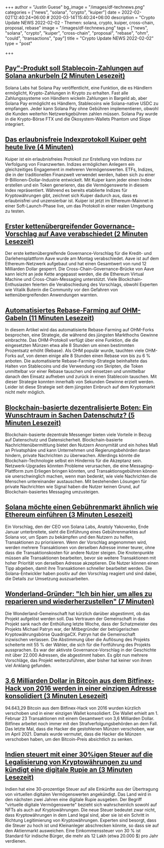 +++
author = "Justin Guese"
bg_image = "/images/df-technews.png"
categories = ["news", "solana", "crypto", "kuiper"]
date = 2022-02-02T12:40:24+06:00 # 2020-03-14T15:40:24+06:00
description = "Crypto Update NEWS 2022-02-02 - Themen: solana, crypto, kuiper, cross-chain, proposal, rebase"
image = "/images/df-technews.png"
tags = ["news", "solana", "crypto", "kuiper", "cross-chain", "proposal", "rebase", "ohm", "could", "transactions", "pay"]
title = "Crypto Update NEWS 2022-02-02"
type = "post"

+++

## [Pay"-Produkt soll Stablecoin-Zahlungen auf Solana ankurbeln (2 Minuten Lesezeit)](https://www.coindesk.com/business/2022/02/01/pay-product-looks-to-boost-stablecoin-payments-on-solana/)

 Solana Labs hat Solana Pay veröffentlicht, eine Funktion, die es Händlern ermöglicht, Krypto-Zahlungen in Krypto zu erhalten. Fast alle Zahlungssysteme von Händlern wickeln Zahlungen in Bargeld ab, aber Solana Pay ermöglicht es Händlern, Stablecoins wie Solana-native USDC zu empfangen. Jeder kann Solana Pay ohne Gebühren implementieren, obwohl die Kunden weiterhin Netzwerkgebühren zahlen müssen. Solana Pay wurde in die Krypto-Börse FTX und die Ökosystem-Wallets Phantom und Slope integriert.

## [Das erlaubnisfreie Indexprotokoll Kuiper geht heute live (4 Minuten)](https://thedefiant.io/kuiper-index-protocol-launches/)

 Kuiper ist ein erlaubnisfreies Protokoll zur Erstellung von Indizes zur Verfolgung von Finanzwerten. Indizes ermöglichen Anlegern ein gleichzeitiges Engagement in mehreren Vermögenswerten. ETFs, Indizes, die in der traditionellen Finanzwelt verwendet werden, haben sich zu einer 9-Billionen-Dollar-Industrie entwickelt. Mit Kuiper kann jeder einen Index erstellen und ein Token generieren, das die Vermögenswerte in diesem Index repräsentiert. Während es bereits etablierte Indizes für Kryptowährungen gibt, zeichnet sich Kuiper dadurch aus, dass es erlaubnisfrei und unzensierbar ist. Kuiper ist jetzt im Ethereum-Mainnet in einer Soft-Launch-Phase live, um das Protokoll in einer realen Umgebung zu testen.

## [Erster kettenübergreifender Governance-Vorschlag auf Aave verabschiedet (2 Minuten Lesezeit)](https://cointelegraph.com/news/first-cross-chain-governance-proposal-passes-on-aave)

 Der erste kettenübergreifende Governance-Vorschlag für die Kredit- und Darlehensplattform Aave wurde am Montag verabschiedet. Aave ist auf dem Ethereum-Netzwerk aufgebaut und hat einen Gesamtwert von rund 12 Milliarden Dollar gesperrt. Die Cross-Chain-Governance-Brücke von Aave kann leicht an jede Kette angepasst werden, die die Ethereum Virtual Machine und Cross-Chain-Messaging unterstützt. Viele Blockchain-Enthusiasten feierten die Verabschiedung des Vorschlags, obwohl Experten wie Vitalik Buterin die Community vor den Gefahren von kettenübergreifenden Anwendungen warnten.

## [Automatisiertes Rebase-Farming auf OHM-Gabeln (11 Minuten Lesezeit)](https://mirror.xyz/derked.eth/Vndae9dKhiVXllXf84ULO4qAaP_HurhqvQQMsxXlytU)

 In diesem Artikel wird das automatisierte Rebase-Farming auf OHM-Forks besprochen, eine Strategie, die während des jüngsten Markthochs Gewinne einbrachte. Das OHM-Protokoll verfügt über eine Funktion, die die eingesetzten Münzen etwa alle 8 Stunden um einen bestimmten Prozentsatz erhöht (Rebase). Als OHM populär wurde, tauchten viele OHM-Forks auf, von denen einige alle 8 Stunden einen Rebase von bis zu 6 % anboten. Die automatisierte Rebase-Farming-Strategie beinhaltete das Halten von Stablecoins und die Verwendung von Skripten, die Token unmittelbar vor einer Rebase tauschen und einsetzen und unmittelbar danach den Einsatz aufheben und zurück in einen Stablecoin tauschen. Mit dieser Strategie konnten innerhalb von Sekunden Gewinne erzielt werden. Leider ist diese Strategie seit dem jüngsten Einbruch auf dem Kryptomarkt nicht mehr möglich.

## [Blockchain-basierte dezentralisierte Boten: Ein Wunschtraum in Sachen Datenschutz? (5 Minuten Lesezeit)](https://cointelegraph.com/news/blockchain-based-decentralized-messengers-a-privacy-pipedream)

 Blockchain-basierte dezentrale Messenger bieten viele Vorteile in Bezug auf Datenschutz und Datensicherheit. Blockchain-basierte Nachrichtenübermittlung bietet den Nutzern Anonymität und ein hohes Maß an Privatsphäre und kann Unternehmen und Regierungsbehörden daran hindern, private Nachrichten zu überwachen. Allerdings könnte die Blockchain-Technologie selbst ein Hindernis für die Akzeptanz sein. Netzwerk-Upgrades könnten Probleme verursachen, die eine Messaging-Plattform zum Erliegen bringen könnten, und Transaktionsgebühren können sie unerschwinglich machen, wenn man bedenkt, wie viele Nachrichten die Menschen untereinander austauschen. Mit bestehenden Lösungen für private Nachrichten wie Signal haben die Nutzer keinen Grund, auf Blockchain-basiertes Messaging umzusteigen.

## [Solana möchte einen Gebührenmarkt ähnlich wie Ethereum einführen (3 Minuten Lesezeit)](https://cryptobriefing.com/solana-looks-to-incorporate-fee-market-akin-ethereum/)

 Ein Vorschlag, den der CEO von Solana Labs, Anatoly Yakovenko, Ende Januar unterbreitete, sieht die Einführung eines Gebührenmarktes auf Solana vor, um Spam zu bekämpfen und den Nutzern zu helfen, Transaktionen zu priorisieren. Wenn der Vorschlag angenommen wird, werden mehrere Transaktionen von derselben Adresse immer teurer, ohne dass die Transaktionskosten für andere Nutzer steigen. Die Knotenpunkte müssen alle Transaktionen bearbeiten, bevor sie weitere Transaktionen mit hoher Priorität von derselben Adresse akzeptieren. Die Nutzer können einen Tipp abgeben, damit ihre Transaktionen schneller bearbeitet werden. Die Solana-Entwickler haben positiv auf den Vorschlag reagiert und sind dabei, die Details zur Umsetzung auszuarbeiten.

## [Wonderland-Gründer: "Ich bin hier, um alles zu reparieren und wiederherzustellen" (7 Minuten)](https://www.coindesk.com/tech/2022/02/01/wonderland-founder-im-here-to-fix-this-and-make-it-all-back/)

 Die Wonderland-Gemeinschaft hat kürzlich darüber abgestimmt, ob das Projekt aufgelöst werden soll. Das Vertrauen der Gemeinschaft in das Projekt sank nach der Enthüllung letzte Woche, dass der Schatzmeister des Projekts Michael Patryn war, der Mitbegründer der betrügerischen Kryptowährungsbörse QuadrigaCX. Patryn hat die Gemeinschaft inzwischen verlassen. Die Abstimmung über die Auflösung des Projekts scheiterte mit 55 % der Wähler, die sich für die Fortführung des Projekts aussprachen. Es war der aktivste Governance-Vorschlag in der Geschichte mit über 22.000 Adressen, die abgestimmt haben. Es gibt nun mehrere Vorschläge, das Projekt weiterzuführen, aber bisher hat keiner von ihnen viel Anklang gefunden.

## [3,6 Milliarden Dollar in Bitcoin aus dem Bitfinex-Hack von 2016 werden in einer einzigen Adresse konsolidiert (3 Minuten Lesezeit)](https://news.bitcoin.com/3-6-billion-in-bitcoin-from-the-2016-bitfinex-hack-consolidates-into-a-single-address/)

 94.643,29 Bitcoin aus dem Bitfinex-Hack von 2016 wurden kürzlich verschoben und in einer einzigen Wallet konsolidiert. Die Wallet erhielt am 1. Februar 23 Transaktionen mit einem Gesamtwert von 3,6 Milliarden Dollar. Bitfinex arbeitet noch immer mit den Strafverfolgungsbehörden an dem Fall. Das letzte Mal, dass die Hacker die gestohlenen Münzen verschoben, war im April 2021. Damals wurde vermutet, dass die Hacker die Münzen verschoben haben, um den Bitcoin-Preis absichtlich zu senken.

## [Indien steuert mit einer 30%igen Steuer auf die Legalisierung von Kryptowährungen zu und kündigt eine digitale Rupie an (3 Minuten Lesezeit)](https://www.coindesk.com/policy/2022/02/01/india-to-levy-30-tax-on-crypto-income-cbdc-launch-in-2022-23/)

 Indien hat eine 30-prozentige Steuer auf alle Einkünfte aus der Übertragung von virtuellen digitalen Vermögenswerten angekündigt. Das Land wird in den nächsten zwei Jahren eine digitale Rupie ausgeben. Der Begriff "virtuelle digitale Vermögenswerte" bezieht sich wahrscheinlich sowohl auf NFTs als auch auf Kryptowährungen. Die neue Steuer bedeutet zwar nicht, dass Kryptowährungen in dem Land legal sind, aber sie ist ein Schritt in Richtung Legitimierung von Kryptowährungen. Experten sind besorgt, dass die Steuer zu hoch ist und Kleinanleger abschrecken könnte, so dass sie auf den Aktienmarkt ausweichen. Eine Einkommenssteuer von 30 % ist Standard für indische Bürger, die mehr als 12 Lakh (etwa 20.000 $) pro Jahr verdienen.

